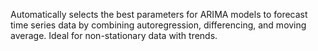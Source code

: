 Automatically selects the best parameters for ARIMA models to forecast time series data by combining autoregression, differencing, and moving average. Ideal for non-stationary data with trends.
